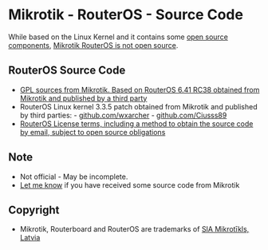 # Mikrotik - RouterOS - Source Code

While based on the Linux Kernel and it contains some [open source components](https://mikrotik.com/downloadterms.html), [Mikrotik RouterOS is not open source](introduction-to-mikrotik-routeros.md).

## RouterOS Source Code 
- [GPL sources from Mikrotik. Based on RouterOS 6.41 RC38 obtained from Mikrotik and published by a third party](https://github.com/robimarko/routeros-GPL)
- RouterOS Linux kernel 3.3.5 patch obtained from Mikrotik and published by third parties:
        - [github.com/wxarcher](https://github.com/wsxarcher/routeros-linux-patch/tree/master)
        - [github.com/Ciusss89](https://github.com/Ciusss89/routeros-linux-patch)
- [RouterOS License terms, including a method to obtain the source code by email, subject to open source obligations](https://mikrotik.com/downloadterms.html)

## Note
- Not official - May be incomplete.
- [Let me know](https://www.github.com/dheurtev) if you have received some source code from Mikrotik

## Copyright
- Mikrotik, Routerboard and RouterOS are trademarks of [SIA Mikrotīkls, Latvia](https://www.mikrotik.com)
